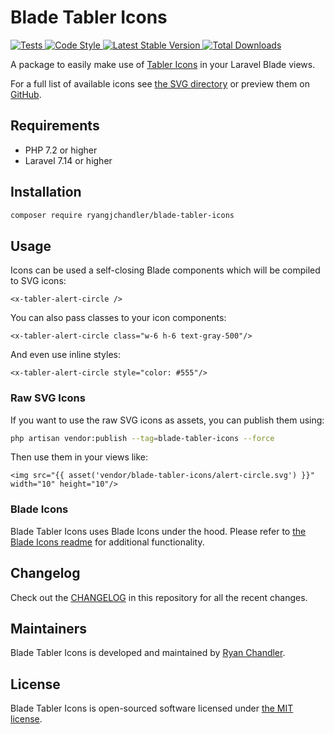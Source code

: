 # Blade Tabler Icons

<a href="https://github.com/ryangjchandler/blade-tabler-icons/actions?query=workflow%3ATests">
    <img src="https://github.com/ryangjchandler/blade-tabler-icons/workflows/Tests/badge.svg" alt="Tests">
</a>
<a href="https://github.com/ryangjchandler/blade-tabler-icons/actions?query=workflow%3A%22Code+Style%22">
    <img src="https://github.com/ryangjchandler/blade-tabler-icons/workflows/Code%20Style/badge.svg" alt="Code Style">
</a>
<a href="https://packagist.org/packages/ryangjchandler/blade-tabler-icons">
    <img src="https://poser.pugx.org/ryangjchandler/blade-tabler-icons/v/stable.svg" alt="Latest Stable Version">
</a>
<a href="https://packagist.org/packages/ryangjchandler/blade-tabler-icons">
    <img src="https://poser.pugx.org/ryangjchandler/blade-tabler-icons/d/total.svg" alt="Total Downloads">
</a>

A package to easily make use of [Tabler Icons](https://github.com/tabler/tabler-icons) in your Laravel Blade views.

For a full list of available icons see [the SVG directory](resources/svg) or preview them on [GitHub](https://preview.tabler.io/icons.html).

## Requirements

- PHP 7.2 or higher
- Laravel 7.14 or higher

## Installation

```bash
composer require ryangjchandler/blade-tabler-icons
```

## Usage

Icons can be used a self-closing Blade components which will be compiled to SVG icons:

```blade
<x-tabler-alert-circle />
```

You can also pass classes to your icon components:

```blade
<x-tabler-alert-circle class="w-6 h-6 text-gray-500"/>
```

And even use inline styles:

```blade
<x-tabler-alert-circle style="color: #555"/>
```

### Raw SVG Icons

If you want to use the raw SVG icons as assets, you can publish them using:

```bash
php artisan vendor:publish --tag=blade-tabler-icons --force
```

Then use them in your views like:

```blade
<img src="{{ asset('vendor/blade-tabler-icons/alert-circle.svg') }}" width="10" height="10"/>
```

### Blade Icons

Blade Tabler Icons uses Blade Icons under the hood. Please refer to [the Blade Icons readme](https://github.com/blade-ui-kit/blade-icons) for additional functionality.

## Changelog

Check out the [CHANGELOG](CHANGELOG.md) in this repository for all the recent changes.

## Maintainers

Blade Tabler Icons is developed and maintained by [Ryan Chandler](https://ryangjchandler.co.uk).

## License

Blade Tabler Icons is open-sourced software licensed under [the MIT license](LICENSE.md).
